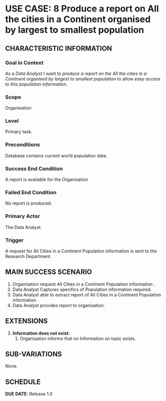 # USE CASE: 8 Produce a report on All the cities in a Continent organised by largest to smallest population

## CHARACTERISTIC INFORMATION

### Goal in Context

As a *Data Analyst* I want to *produce a report on the All the cities in a Continent organised by largest to smallest population* to allow *easy access to this population information.*

### Scope

Organisation

### Level

Primary task.

### Preconditions

Database contains current world population data.

### Success End Condition

A report is available for the Organisation

### Failed End Condition

No report is produced.

### Primary Actor

The Data Analyst.

### Trigger

A request for All Cities in a Continent Population information is sent to the Research Department.

## MAIN SUCCESS SCENARIO

1. Organisation request All Cities in a Continent Population information .
2. Data Analyst Captures specifics of Population information required.
3. Data Analyst able to extract report of All Cities in a Continent Population information .
4. Data Analyst provides report to organisation.


## EXTENSIONS

3. **Information does not exist**:
   1. Organisation informs that no Information on topic exists.

## SUB-VARIATIONS

None.

## SCHEDULE

**DUE DATE**: Release 1.0
